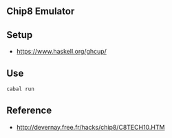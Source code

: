 Chip8 Emulator
--------------

## Setup

- https://www.haskell.org/ghcup/

## Use

```bash
cabal run
```

## Reference

- http://devernay.free.fr/hacks/chip8/C8TECH10.HTM

